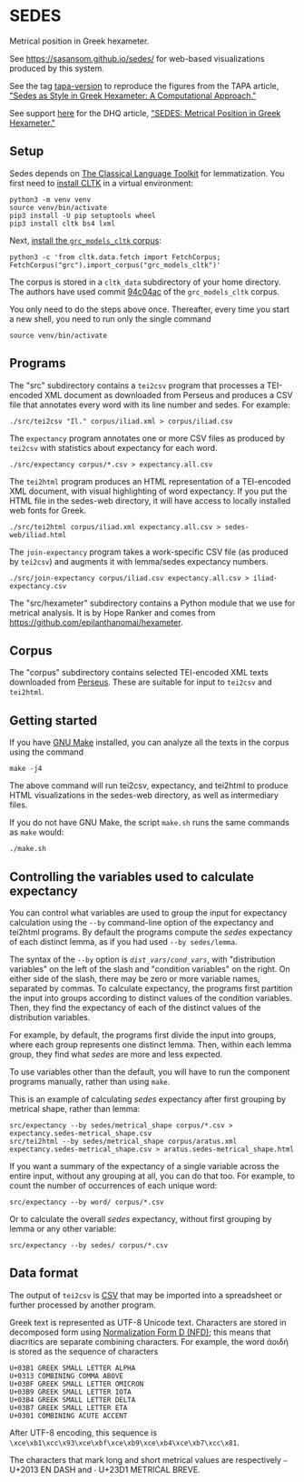 # SEDES

Metrical position in Greek hexameter.

See https://sasansom.github.io/sedes/ for
web-based visualizations
produced by this system.

See the tag [tapa-version](https://github.com/sasansom/sedes/releases/tag/tapa-version)
to reproduce the figures from the TAPA article,
["Sedes as Style in Greek Hexameter: A Computational Approach."](https://muse.jhu.edu/article/819768)

See support [here](https://sasansom.github.io/sedes/dhq2023/)
for the DHQ article, ["SEDES: Metrical Position in Greek Hexameter."](https://digitalhumanities.org/dhq/vol/17/2/000675/000675.html)

## Setup

Sedes depends on [The Classical Language Toolkit](http://cltk.org/)
for lemmatization.
You first need to [install CLTK](https://docs.cltk.org/en/latest/installation.html)
in a virtual environment:
```
python3 -m venv venv
source venv/bin/activate
pip3 install -U pip setuptools wheel
pip3 install cltk bs4 lxml
```

Next, [install the `grc_models_cltk` corpus](https://docs.cltk.org/en/latest/data.html):
```
python3 -c 'from cltk.data.fetch import FetchCorpus; FetchCorpus("grc").import_corpus("grc_models_cltk")'
```

The corpus is stored in a `cltk_data` subdirectory of your home directory.
The authors have used commit
[94c04ac](https://github.com/cltk/grc_models_cltk/commit/94c04acac4405e264322d825978a2f2a80d01da5)
of the `grc_models_cltk` corpus.

You only need to do the steps above once.
Thereafter, every time you start a new shell,
you need to run only the single command
```
source venv/bin/activate
```

## Programs

The "src" subdirectory contains a `tei2csv` program
that processes a TEI-encoded XML document as downloaded from Perseus
and produces a CSV file that annotates every word with
its line number and sedes. For example:
```
./src/tei2csv "Il." corpus/iliad.xml > corpus/iliad.csv
```

The `expectancy` program annotates one or more CSV files
as produced by `tei2csv` with statistics about expectancy for each word.
```
./src/expectancy corpus/*.csv > expectancy.all.csv
```

The `tei2html` program produces an HTML representation of
a TEI-encoded XML document, with visual highlighting of word expectancy.
If you put the HTML file in the sedes-web directory,
it will have access to locally installed web fonts for Greek.
```
./src/tei2html corpus/iliad.xml expectancy.all.csv > sedes-web/iliad.html
```

The `join-expectancy` program takes a work-specific CSV file (as
produced by `tei2csv`) and augments it with lemma/sedes expectancy
numbers.
```
./src/join-expectancy corpus/iliad.csv expectancy.all.csv > iliad-expectancy.csv
```

The "src/hexameter" subdirectory contains a Python module
that we use for metrical analysis.
It is by Hope Ranker and comes from https://github.com/epilanthanomai/hexameter.


## Corpus

The "corpus" subdirectory contains selected TEI-encoded XML texts downloaded from
[Perseus](https://www.perseus.tufts.edu/hopper/).
These are suitable for input to `tei2csv` and `tei2html`.


## Getting started

If you have [GNU Make](https://www.gnu.org/software/make/) installed,
you can analyze all the texts in the corpus using the command
```
make -j4
```

The above command will run tei2csv, expectancy, and tei2html
to produce HTML visualizations in the sedes-web directory,
as well as intermediary files.

If you do not have GNU Make, the script `make.sh` runs the
same commands as `make` would:
```
./make.sh
```


## Controlling the variables used to calculate expectancy

You can control what variables are used to group the input
for expectancy calculation using the
`--by` command-line option of the expectancy and tei2html programs.
By default the programs compute the *sedes* expectancy of each distinct lemma,
as if you had used `--by sedes/lemma`.

The syntax of the `--by` option is
<code><var>dist_vars</var>/<var>cond_vars</var></code>,
with "distribution variables" on the left of the slash and
"condition variables" on the right.
On either side of the slash, there may be zero or more variable names,
separated by commas.
To calculate expectancy, the programs first partition the input
into groups according to distinct values of the condition variables.
Then, they find the expectancy of each of the distinct values
of the distribution variables.

For example, by default, the programs first divide the input
into groups, where each group represents one distinct lemma.
Then, within each lemma group, they find what *sedes*
are more and less expected.

To use variables other than the default,
you will have to run the component programs manually,
rather than using `make`.

This is an example of calculating *sedes* expectancy
after first grouping by metrical shape, rather than lemma:
```
src/expectancy --by sedes/metrical_shape corpus/*.csv > expectancy.sedes-metrical_shape.csv
src/tei2html --by sedes/metrical_shape corpus/aratus.xml expectancy.sedes-metrical_shape.csv > aratus.sedes-metrical_shape.html
```

If you want a summary of the expectancy of a single variable
across the entire input, without any grouping at all,
you can do that too.
For example, to count the number of occurrences of each unique word:
```
src/expectancy --by word/ corpus/*.csv
```

Or to calculate the overall *sedes* expectancy,
without first grouping by lemma or any other variable:
```
src/expectancy --by sedes/ corpus/*.csv
```


## Data format

The output of `tei2csv` is
[CSV](https://en.wikipedia.org/wiki/Comma-separated_values)
that may be imported into a spreadsheet or further processed
by another program.

Greek text is represented as UTF-8 Unicode text.
Characters are stored in decomposed form using
[Normalization Form D (NFD)](https://jktauber.com/articles/python-unicode-ancient-greek/#normalization);
this means that diacritics are separate
combining characters.
For example, the word ἀοιδή is stored as the sequence of characters
```
U+03B1 GREEK SMALL LETTER ALPHA
U+0313 COMBINING COMMA ABOVE
U+03BF GREEK SMALL LETTER OMICRON
U+03B9 GREEK SMALL LETTER IOTA
U+03B4 GREEK SMALL LETTER DELTA
U+03B7 GREEK SMALL LETTER ETA
U+0301 COMBINING ACUTE ACCENT
```
After UTF-8 encoding, this sequence is
`\xce\xb1\xcc\x93\xce\xbf\xce\xb9\xce\xb4\xce\xb7\xcc\x81`.

The characters that mark long and short metrical values
are respectively `–` U+2013 EN DASH
and `⏑` U+23D1 METRICAL BREVE.
